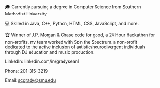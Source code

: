                                                                                     
                                                                                                      
:mortar_board: Currently pursuing a degree in Computer Science from Southern Methodist University.  

:computer: Skilled in Java, C++, Python, HTML, CSS, JavaScript, and more.  

:trophy: Winner of J.P. Morgan & Chase code for good, a 24 Hour Hackathon for non-profits. my team worked with Spin the Spectrum, a non-profit dedicated to the active inclusion of autistic/neurodivergent individuals through DJ education and music production.  


LinkedIn: linkedin.com/in/gradysean1  

Phone: 201-315-3219  

Email: scgrady@smu.edu  


